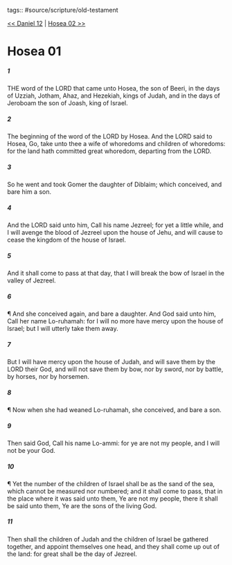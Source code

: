 tags:: #source/scripture/old-testament

[<< Daniel 12](/Old_Testament/27_Daniel/Daniel_12.md) | [Hosea 02 >>](/Old_Testament/28_Hosea/Hosea_02.md)

# Hosea 01

##### 1

THE word of the LORD that came unto Hosea, the son of Beeri, in the days of Uzziah, Jotham, Ahaz, and Hezekiah, kings of Judah, and in the days of Jeroboam the son of Joash, king of Israel.

##### 2

The beginning of the word of the LORD by Hosea. And the LORD said to Hosea, Go, take unto thee a wife of whoredoms and children of whoredoms: for the land hath committed great whoredom, departing from the LORD.

##### 3

So he went and took Gomer the daughter of Diblaim; which conceived, and bare him a son.

##### 4

And the LORD said unto him, Call his name Jezreel; for yet a little while, and I will avenge the blood of Jezreel upon the house of Jehu, and will cause to cease the kingdom of the house of Israel.

##### 5

And it shall come to pass at that day, that I will break the bow of Israel in the valley of Jezreel.

##### 6

¶ And she conceived again, and bare a daughter. And God said unto him, Call her name Lo-ruhamah: for I will no more have mercy upon the house of Israel; but I will utterly take them away.

##### 7

But I will have mercy upon the house of Judah, and will save them by the LORD their God, and will not save them by bow, nor by sword, nor by battle, by horses, nor by horsemen.

##### 8

¶ Now when she had weaned Lo-ruhamah, she conceived, and bare a son.

##### 9

Then said God, Call his name Lo-ammi: for ye are not my people, and I will not be your God.

##### 10

¶ Yet the number of the children of Israel shall be as the sand of the sea, which cannot be measured nor numbered; and it shall come to pass, that in the place where it was said unto them, Ye are not my people, there it shall be said unto them, Ye are the sons of the living God.

##### 11

Then shall the children of Judah and the children of Israel be gathered together, and appoint themselves one head, and they shall come up out of the land: for great shall be the day of Jezreel.
